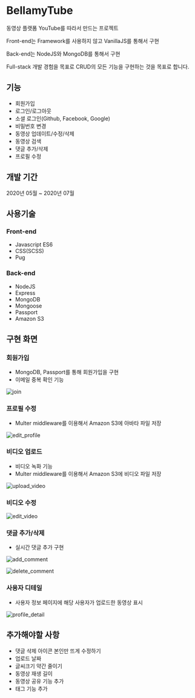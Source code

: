 # BellamyTube

동영상 플랫폼 YouTube를 따라서 만드는 프로젝트

Front-end는 Framework를 사용하지 않고 VanillaJS를 통해서 구현

Back-end는 NodeJS와 MongoDB를 통해서 구현

Full-stack 개발 경험을 목표로 CRUD의 모든 기능을 구현하는 것을 목표로 합니다.

## 기능

- 회원가입
- 로그인/로그아웃
- 소셜 로그인(Github, Facebook, Google)
- 비밀번호 변경
- 동영상 업데이트/수정/삭제
- 동영상 검색
- 댓글 추가/삭제
- 프로필 수정

## 개발 기간

2020년 05월 ~ 2020년 07월

## 사용기술

### Front-end

- Javascript ES6
- CSS(SCSS)
- Pug

### Back-end

- NodeJS
- Express
- MongoDB
- Mongoose
- Passport
- Amazon S3

## 구현 화면

### 회원가입

- MongoDB, Passport를 통해 회원가입을 구현
- 이메일 중복 확인 기능

![join](https://user-images.githubusercontent.com/31975706/88396245-381bfe00-cdfd-11ea-9ccb-2c5e9572f881.gif)

### 프로필 수정

- Multer middleware를 이용해서 Amazon S3에 아바타 파일 저장

![edit_profile](https://user-images.githubusercontent.com/31975706/88396238-36523a80-cdfd-11ea-8961-e58033d03368.gif)

### 비디오 업로드

- 비디오 녹화 기능
- Multer middleware를 이용해서 Amazon S3에 비디오 파일 저장

![upload_video](https://user-images.githubusercontent.com/31975706/88396254-3a7e5800-cdfd-11ea-91b4-99479b0f7ce6.gif)

### 비디오 수정

![edit_video](https://user-images.githubusercontent.com/31975706/88396240-37836780-cdfd-11ea-805c-98dda4a98521.gif)

### 댓글 추가/삭제

- 실시간 댓글 추가 구현

![add_comment](https://user-images.githubusercontent.com/31975706/88396209-2c303c00-cdfd-11ea-8cc3-412920fe4ed3.gif)

![delete_comment](https://user-images.githubusercontent.com/31975706/88396235-35210d80-cdfd-11ea-8418-40f0108c5863.gif)

### 사용자 디테일

- 사용자 정보 페이지에 해당 사용자가 업로드한 동영상 표시

![profile_detail](https://user-images.githubusercontent.com/31975706/88396247-394d2b00-cdfd-11ea-80b1-7ad3732b2e85.gif)

## 추가해야할 사항

- 댓글 삭제 아이콘 본인만 뜨게 수정하기
- 업로드 날짜
- 글씨크기 약간 줄이기
- 동영상 재생 길이
- 동영상 공유 기능 추가
- 태그 기능 추가
